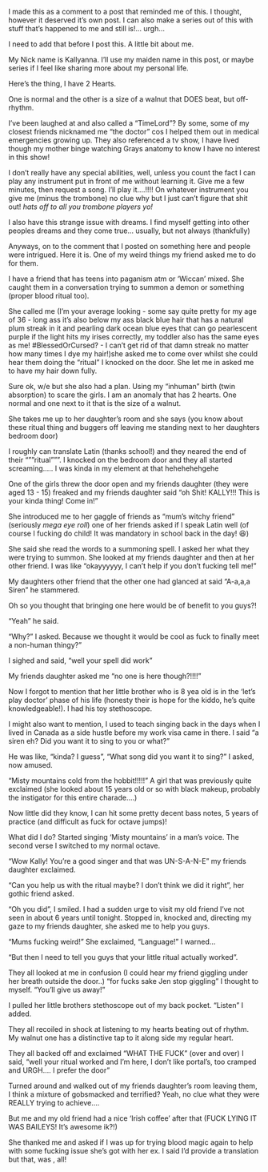 I made this as a comment to a post that reminded me of this. I thought, however it deserved it’s own post. I can also make a series out of this with stuff that’s happened to me and still is!… urgh…

I need to add that before I post this. A little bit about me.

My Nick name is Kallyanna. I’ll use my maiden name in this post, or maybe series if I feel like sharing more about my personal life. 

Here’s the thing, I have 2 Hearts. 

One is normal and the other is a size of a walnut that DOES beat, but off-rhythm.

I’ve been laughed at and also called a “TimeLord”? By some, some of my closest friends nicknamed me “the doctor” cos I helped them out in medical emergencies growing up. They also referenced a tv show, I have lived though my mother binge watching Grays anatomy to know I have no interest in this show!

I don’t really have any special abilities, well, unless you count the fact I can play any instrument put in front of me without learning it. Give me a few minutes, then request a song. I’ll play it….!!!! On whatever instrument you give me (minus the trombone) no clue why but I just can’t figure that shit out! *hats off to all you trombone players yo!* 

I also have this strange issue with dreams. I find myself getting into other peoples dreams and they come true… usually, but not always (thankfully)

Anyways, on to the comment that I posted on something here and people were intrigued. Here it is. One of my weird things my friend asked me to do for them.

I have a friend that has teens into paganism atm or ‘Wiccan’ mixed. She caught them in a conversation trying to summon a demon or something (proper blood ritual too). 

She called me (I’m your average looking - some say quite pretty for my age of 36 - long ass it’s also below my ass black blue hair that has a natural plum streak in it and pearling dark ocean blue eyes that can go pearlescent purple if the light hits my irises correctly, my toddler also has the same eyes as me! #BlessedOrCursed? - I can’t get rid of that damn streak no matter how many times I dye my hair!)she asked me to come over whilst she could hear them doing the “ritual” I knocked on the door. She let me in asked me to have my hair down fully.

Sure ok, w/e but she also had a plan. Using my “inhuman” birth (twin absorption) to scare the girls. I am an anomaly that has 2 hearts. One normal and one next to it that is the size of a walnut.

She takes me up to her daughter’s room and she says (you know about these ritual thing and buggers off leaving me standing next to her daughters bedroom door) 

I roughly can translate Latin (thanks school!) and they neared the end of their “””ritual”””. I knocked on the bedroom door and they all started screaming….. I was kinda in my element at that hehehehehgehe 

One of the girls threw the door open and my friends daughter (they were aged 13 - 15) freaked and my friends daughter said “oh Shit! KALLY!!! This is your kinda thing! Come in!”

She introduced me to her gaggle of friends as “mum’s witchy friend” (seriously *mega eye roll*) one of her friends asked if I speak Latin well (of course I fucking do child! It was mandatory in school back in the day! 😆) 

She said she read the words to a summoning spell. I asked her what they were trying to summon. She looked at my friends daughter and then at her other friend. I was like “okayyyyyy, I can’t help if you don’t fucking tell me!”

My daughters other friend that the other one had glanced at said “A-a,a,a Siren” he stammered. 

Oh so you thought that bringing one here would be of benefit to you guys?! 

“Yeah” he said. 

“Why?” I asked.
Because we thought it would be cool as fuck to finally meet a non-human thingy?”

I sighed and said, “well your spell did work” 

My friends daughter asked me “no one is here though?!!!!” 

Now I forgot to mention that her little brother who is 8 yea old is in the ‘let’s play doctor’ phase of his life (honesty their is hope for the kiddo, he’s quite knowledgeable!). I had his toy stethoscope. 

I might also want to mention, I used to teach singing back in the days when I lived in Canada as a side hustle before my work visa came in there. I said “a siren eh? Did you want it to sing to you or what?”

He was like, “kinda? I guess”,
“What song did you want it to sing?” I asked, now amused.

“Misty mountains cold from the hobbit!!!!!” A girl that was previously quite exclaimed (she looked about 15 years old or so with black makeup, probably the instigator for this entire charade….)

Now little did they know, I can hit some pretty decent bass notes, 5 years of practice (and difficult as fuck for octave jumps)! 

What did I do? Started singing ‘Misty mountains’ in a man’s voice. The second verse I switched to my normal octave.

“Wow Kally! You’re a good singer and that was UN-S-A-N-E” my friends daughter exclaimed.

“Can you help us with the ritual maybe? I don’t think we did it right”, her gothic friend asked.

“Oh you did”, I smiled. I had a sudden urge to visit my old friend I’ve not seen in about 6 years until tonight. Stopped in, knocked and, directing my gaze to my friends daughter, she asked me to help you guys.

“Mums fucking weird!” She exclaimed, “Language!” I warned… 

“But then I need to tell you guys that your little ritual actually worked”.

They all looked at me in confusion (I could hear my friend giggling under her breath outside the door..) “for fucks sake Jen stop giggling” I thought to myself. “You’ll give us away!”

I pulled her little brothers stethoscope out of my back pocket. “Listen” I added.

They all recoiled in shock at listening to my hearts beating out of rhythm. My walnut one has a distinctive tap to it along side my regular heart.

They all backed off and exclaimed “WHAT THE FUCK” (over and over) I said, “well your ritual worked and I’m here, I don’t like portal’s, too cramped and URGH…. I prefer the door”

Turned around and walked out of my friends daughter’s room leaving them, I think a mixture of gobsmacked and terrified? Yeah, no clue what they were REALLY trying to achieve….

But me and my old friend had a nice ‘Irish coffee’ after that (FUCK LYING IT WAS BAILEYS! It’s awesome ik?!)

She thanked me and asked if I was up for trying blood magic again to help with some fucking issue she’s got with her ex. I said I’d provide a translation but that, was , all!